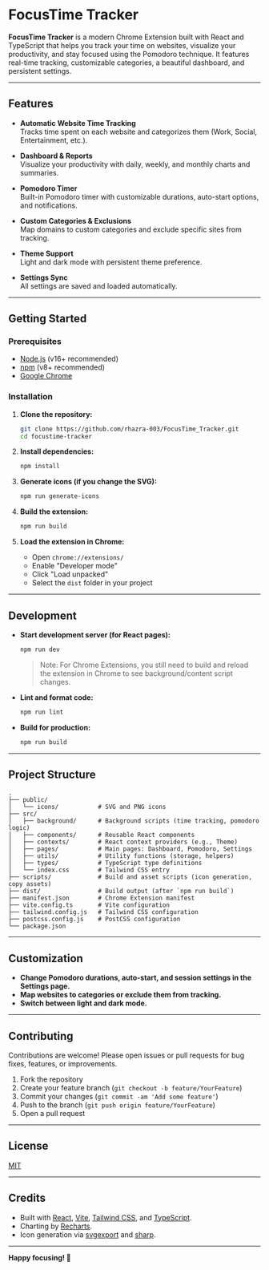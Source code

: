 # FocusTime Tracker

**FocusTime Tracker** is a modern Chrome Extension built with React and TypeScript that helps you track your time on websites, visualize your productivity, and stay focused using the Pomodoro technique. It features real-time tracking, customizable categories, a beautiful dashboard, and persistent settings.

---

## Features

- **Automatic Website Time Tracking**  
  Tracks time spent on each website and categorizes them (Work, Social, Entertainment, etc.).

- **Dashboard & Reports**  
  Visualize your productivity with daily, weekly, and monthly charts and summaries.

- **Pomodoro Timer**  
  Built-in Pomodoro timer with customizable durations, auto-start options, and notifications.

- **Custom Categories & Exclusions**  
  Map domains to custom categories and exclude specific sites from tracking.

- **Theme Support**  
  Light and dark mode with persistent theme preference.

- **Settings Sync**  
  All settings are saved and loaded automatically.

---

## Getting Started

### Prerequisites

- [Node.js](https://nodejs.org/) (v16+ recommended)
- [npm](https://www.npmjs.com/) (v8+ recommended)
- [Google Chrome](https://www.google.com/chrome/)

### Installation

1. **Clone the repository:**
   ```bash
   git clone https://github.com/rhazra-003/FocusTime_Tracker.git
   cd focustime-tracker
   ```

2. **Install dependencies:**
   ```bash
   npm install
   ```

3. **Generate icons (if you change the SVG):**
   ```bash
   npm run generate-icons
   ```

4. **Build the extension:**
   ```bash
   npm run build
   ```

5. **Load the extension in Chrome:**
   - Open `chrome://extensions/`
   - Enable "Developer mode"
   - Click "Load unpacked"
   - Select the `dist` folder in your project

---

## Development

- **Start development server (for React pages):**
  ```bash
  npm run dev
  ```
  > Note: For Chrome Extensions, you still need to build and reload the extension in Chrome to see background/content script changes.

- **Lint and format code:**
  ```bash
  npm run lint
  ```

- **Build for production:**
  ```bash
  npm run build
  ```

---

## Project Structure

```
.
├── public/
│   └── icons/           # SVG and PNG icons
├── src/
│   ├── background/      # Background scripts (time tracking, pomodoro logic)
│   ├── components/      # Reusable React components
│   ├── contexts/        # React context providers (e.g., Theme)
│   ├── pages/           # Main pages: Dashboard, Pomodoro, Settings
│   ├── utils/           # Utility functions (storage, helpers)
│   ├── types/           # TypeScript type definitions
│   └── index.css        # Tailwind CSS entry
├── scripts/             # Build and asset scripts (icon generation, copy assets)
├── dist/                # Build output (after `npm run build`)
├── manifest.json        # Chrome Extension manifest
├── vite.config.ts       # Vite configuration
├── tailwind.config.js   # Tailwind CSS configuration
├── postcss.config.js    # PostCSS configuration
└── package.json
```

---

## Customization

- **Change Pomodoro durations, auto-start, and session settings in the Settings page.**
- **Map websites to categories or exclude them from tracking.**
- **Switch between light and dark mode.**

---

## Contributing

Contributions are welcome! Please open issues or pull requests for bug fixes, features, or improvements.

1. Fork the repository
2. Create your feature branch (`git checkout -b feature/YourFeature`)
3. Commit your changes (`git commit -am 'Add some feature'`)
4. Push to the branch (`git push origin feature/YourFeature`)
5. Open a pull request

---

## License

[MIT](LICENSE)

---

## Credits

- Built with [React](https://react.dev/), [Vite](https://vitejs.dev/), [Tailwind CSS](https://tailwindcss.com/), and [TypeScript](https://www.typescriptlang.org/).
- Charting by [Recharts](https://recharts.org/).
- Icon generation via [svgexport](https://github.com/shakiba/svgexport) and [sharp](https://sharp.pixelplumbing.com/).

---

**Happy focusing! 🚀**
